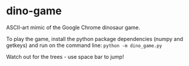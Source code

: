 # dino-game
ASCII-art mimic of the Google Chrome dinosaur game.

To play the game, install the python package dependencies (numpy and getkeys) and run on the command line:
`python -m dino_game.py`

Watch out for the trees - use space bar to jump!

